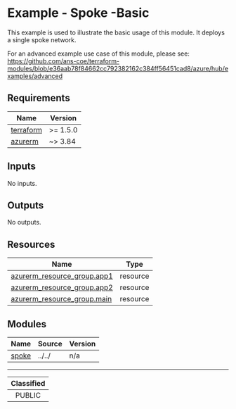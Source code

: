 # Example - Spoke -Basic

This example is used to illustrate the basic usage of this module.  It deploys a single spoke network.

For an advanced example use case of this module, please see: https://github.com/ans-coe/terraform-modules/blob/e36aab78f84662cc792382162c384ff56451cad8/azure/hub/examples/advanced

<!-- BEGIN_TF_DOCS -->
## Requirements

| Name | Version |
|------|---------|
| <a name="requirement_terraform"></a> [terraform](#requirement\_terraform) | >= 1.5.0 |
| <a name="requirement_azurerm"></a> [azurerm](#requirement\_azurerm) | ~> 3.84 |

## Inputs

No inputs.

## Outputs

No outputs.

## Resources

| Name | Type |
|------|------|
| [azurerm_resource_group.app1](https://registry.terraform.io/providers/hashicorp/azurerm/latest/docs/resources/resource_group) | resource |
| [azurerm_resource_group.app2](https://registry.terraform.io/providers/hashicorp/azurerm/latest/docs/resources/resource_group) | resource |
| [azurerm_resource_group.main](https://registry.terraform.io/providers/hashicorp/azurerm/latest/docs/resources/resource_group) | resource |

## Modules

| Name | Source | Version |
|------|--------|---------|
| <a name="module_spoke"></a> [spoke](#module\_spoke) | ../../ | n/a |
<!-- END_TF_DOCS -->
_______________
| Classified  |
| :---------: |
|   PUBLIC    |